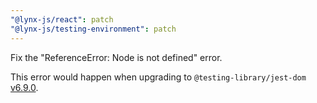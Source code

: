 ```yaml
---
"@lynx-js/react": patch
"@lynx-js/testing-environment": patch
---
```


Fix the "ReferenceError: Node is not defined" error.

This error would happen when upgrading to `@testing-library/jest-dom` [v6.9.0](https://github.com/testing-library/jest-dom/releases/tag/v6.9.0).
